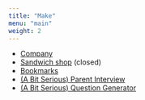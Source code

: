 ```yaml
---
title: "Make"
menu: "main"
weight: 2
---
```


- [Company](https://en.jagunbae.com)
- [Sandwich shop](https://reviews.cheesylazy.com/) (closed)
- [Bookmarks](https://links.kangminsuk.com/bookmarks/shared)
- [(A Bit Serious) Parent Interview](https://kangmins.uk/interview/)
- [(A Bit Serious) Question Generator](https://kangmins.uk/conversation/)